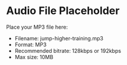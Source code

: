 # Audio File Placeholder

Place your MP3 file here:
- Filename: jump-higher-training.mp3
- Format: MP3
- Recommended bitrate: 128kbps or 192kbps
- Max size: 10MB
